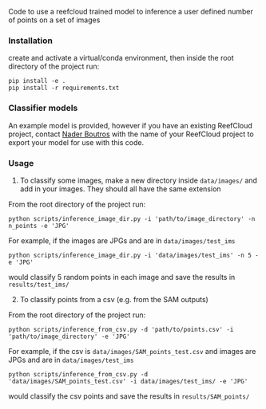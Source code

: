 Code to use a reefcloud trained model to inference a user defined number of points on a set of images


### Installation
create and activate a virtual/conda environment, then inside the root directory of the project run:

    pip install -e .
    pip install -r requirements.txt

### Classifier models

An example model is provided, however if you have an existing ReefCloud project, contact [Nader Boutros](<mailto:n.boutros@aims.gov.au?subject=dense inference model>) with the name of your ReefCloud project to export your model for use with this code.

### Usage
1. To classify some images, make a new directory inside `data/images/` and add in your images. They should all have the same extension

From the root directory of the project run:

    python scripts/inference_image_dir.py -i 'path/to/image_directory' -n n_points -e 'JPG'

For example, if the images are JPGs and are in `data/images/test_ims`

    python scripts/inference_image_dir.py -i 'data/images/test_ims' -n 5 -e 'JPG'

would classify 5 random points in each image and save the results in `results/test_ims/`

2. To classify points from a csv (e.g. from the SAM outputs)

From the root directory of the project run:

    python scripts/inference_from_csv.py -d 'path/to/points.csv' -i 'path/to/image_directory' -e 'JPG'

For example, if the csv is `data/images/SAM_points_test.csv` and images are JPGs and are in `data/images/test_ims`

    python scripts/inference_from_csv.py -d 'data/images/SAM_points_test.csv' -i data/images/test_ims/ -e 'JPG'

would classify the csv points and save the results in `results/SAM_points/`



